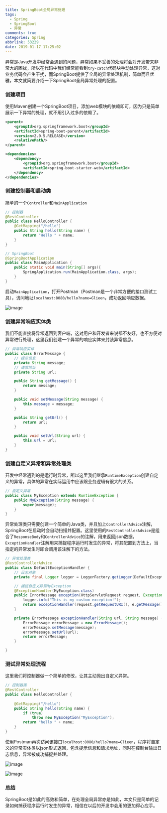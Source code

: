 ```yaml
---
title: SpringBoot全局异常处理
tags:
  - Spring
  - SpringBoot
  - 异常
comments: true
categories: Spring
abbrlink: 53229
date: 2019-01-17 17:25:02
---
```


异常是Java开发中经常会遇到的问题，异常如果不妥善的处理将会对开发带来非常大的困扰，所以在代码中我们经常能看到`try-catch`代码块手动处理异常，这对业务代码会产生干扰，而SpringBoot提供了全局的异常处理机制，简单而且优雅，本文就简要介绍一下SpringBoot全局异常处理的配置。

<!--more-->

### 创建项目

使用Maven创建一个SpringBoot项目，添加web模块的依赖即可，因为只是简单展示一下异常的处理，就不用引入过多的依赖了。

```xml
<parent>
    <groupId>org.springframework.boot</groupId>
    <artifactId>spring-boot-parent</artifactId>
    <version>2.0.5.RELEASE</version>
    <relativePath/>
</parent>

<dependencies>
    <dependency>
        <groupId>org.springframework.boot</groupId>
        <artifactId>spring-boot-starter-web</artifactId>
    </dependency>
</dependencies>
```

### 创建控制器和启动类

简单的一个`Controller`和`MainApplication`

```java
// 控制器
@RestController
public class HelloController {
    @GetMapping("/hello")
    public String hello(String name) {
        return "Hello " + name;
    }
}
```

```java
// SpringBoot
@SpringBootApplication
public class MainApplication {
    public static void main(String[] args){
        SpringApplication.run(MainApplication.class, args);
    }
}
```

启动`MainApplication`，打开Postman（Postman是一个非常方便的接口测试工具），访问地址`localhost:8080/hello?name=Glieen`，成功返回响应数据。

![image](https://wx1.sinaimg.cn/large/005tkHc2gy1fzfi261jarj30qy09naae.jpg)

### 创建异常响应实体类

我们不能直接将异常返回到客户端，这对用户和开发者来说都不友好，也不方便对异常进行处理，这里我们创建一个异常的响应实体来封装异常信息。

```java
// 异常响应实体
public class ErrorMessage {
    // 提示信息
    private String message;
    // 请求地址
    private String url;

    public String getMessage() {
        return message;
    }

    public void setMessage(String message) {
        this.message = message;
    }

    public String getUrl() {
        return url;
    }

    public void setUrl(String url) {
        this.url = url;
    }
}
```

### 创建自定义异常和异常处理类

开发中经常遇到的是运行时异常，所以这里我们继承`RuntimeException`创建自定义的异常，具体的异常在实际运用中应该跟业务逻辑有很大的关系。

```java
// 自定义异常
public class MyException extends RuntimeException {
    public MyException(String message) {
        super(message);
    }
}
```

异常处理类只需要创建一个简单的Java类，并且加上`ControllerAdvice`注解，SpringBoot在启动时会自动扫描并配置。这里使用的`RestControllerAdvice`是组合了`ResponseBody`和`ControllerAdvice`的注解，用来返回json数据，`ExceptionHandler`注解用来捕捉程序运行时发生的异常，将其配置到方法上，当指定的异常发生时即会调用该注解下的方法。

```java
// 异常处理类
@RestControllerAdvice
public class DefaultExceptionHandler {
    // 日志对象
    private final Logger logger = LoggerFactory.getLogger(DefaultExceptionHandler.class);

    // 捕捉自定义异常MyException
    @ExceptionHandler(MyException.class)
    public ErrorMessage exception(HttpServletRequest request, Exception e) {
        logger.info("This is my custom exception!");
        return exceptionHandler(request.getRequestURI(), e.getMessage());
    }

    private ErrorMessage exceptionHandler(String url, String message) {
        ErrorMessage errorMessage = new ErrorMessage();
        errorMessage.setMessage(message);
        errorMessage.setUrl(url);
        return errorMessage;
    }

}
```

### 测试异常处理流程

这里我们将控制器做一个简单的修改，让其主动抛出自定义异常。

```java
// 控制器类
@RestController
public class HelloController {
    
    @GetMapping("/hello")
    public String hello(String name) {
        if (true)
            throw new MyException("MyException");
        return "hello " + name;
    }
}
```

使用Postman再次访问该接口`localhost:8080/hello?name=Glieen`，程序将自定义的异常实体类以json形式返回，包含提示信息和请求地址，同时在控制台输出日志信息，异常被成功捕捉并处理。

![image](https://wx1.sinaimg.cn/large/005tkHc2gy1fzfij9qvgqj30rh0aijrt.jpg)

![image](https://tvax2.sinaimg.cn/large/005tkHc2gy1fzfimpxulqj31bc04j0t3.jpg)

### 总结

SpringBoot是如此的高效和简单，在处理全局异常亦是如此，本文只是简单的记录如何捕获程序运行时发生的异常，相信在以后的开发中会用的更加得心应手。